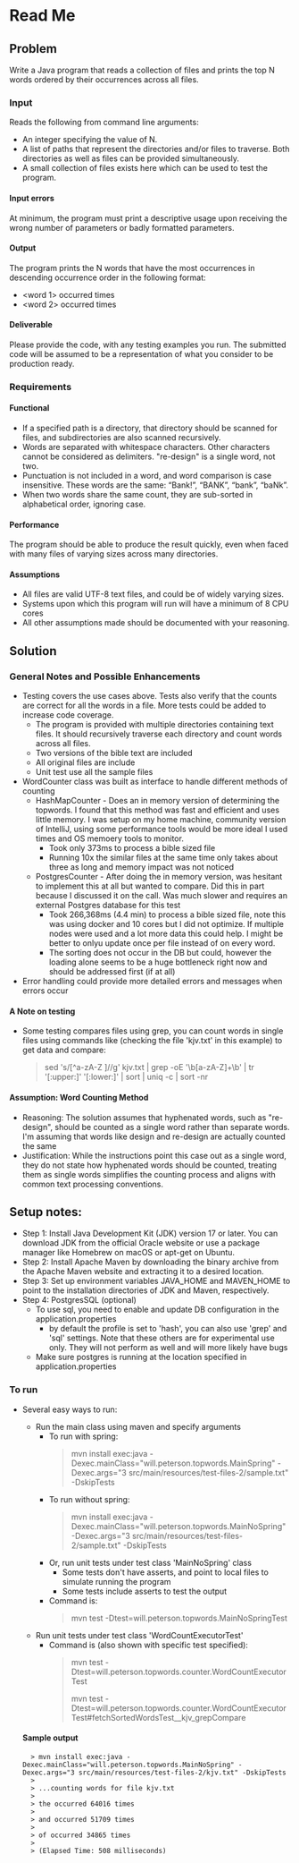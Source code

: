 # Read Me

## Problem
Write a Java program that reads a collection of files and prints the top N words ordered by their occurrences across all files.
### Input
Reads the following from command line arguments:
- An integer specifying the value of N.
- A list of paths that represent the directories and/or files to traverse. Both directories as well as files can be provided simultaneously.
- A small collection of files exists here which can be used to test the program.
#### Input errors
At minimum, the program must print a descriptive usage upon receiving the wrong number of parameters or badly formatted parameters.
#### Output
The program prints the N words that have the most occurrences in descending occurrence order in the following format:
- <word 1> occurred <x> times
- <word 2> occurred <y> times
#### Deliverable
Please provide the code, with any testing examples you run. The submitted code will be assumed to be a representation of what you consider to be production ready.
### Requirements
#### Functional
- If a specified path is a directory, that directory should be scanned for files, and subdirectories are also scanned recursively.
- Words are separated with whitespace characters. Other characters cannot be considered as delimiters. "re-design" is a single word, not two.
- Punctuation is not included in a word, and word comparison is case insensitive. These words are the same: “Bank!”, “BANK”, “bank”, “baNk”.
- When two words share the same count, they are sub-sorted in alphabetical order, ignoring case.
#### Performance
The program should be able to produce the result quickly, even when faced with many files of varying sizes across many directories.
#### Assumptions
- All files are valid UTF-8 text files, and could be of widely varying sizes.
- Systems upon which this program will run will have a minimum of 8 CPU cores
- All other assumptions made should be documented with your reasoning.

## Solution

### General Notes and Possible Enhancements

- Testing covers the use cases above. Tests also verify that the counts are correct for all the words in a file.  More tests could be added to increase code coverage.
  - The program is provided with multiple directories containing text files. It should recursively traverse each directory and count words across all files.
  - Two versions of the bible text are included
  - All original files are include
  - Unit test use all the sample files
- WordCounter class was built as interface to handle different methods of counting
  - HashMapCounter - Does an in memory version of determining the topwords.  I found that this method was fast and efficient and uses little memory.  I was setup on my home machine, community version of IntelliJ, using some performance tools would be more ideal I used times and OS memoery tools to monitor.
    - Took only 373ms to process a bible sized file
    - Running 10x the similar files at the same time only takes about three as long and memory impact was not noticed
  - PostgresCounter - After doing the in memory version, was hesitant to implement this at all but wanted to compare.  Did this in part because I discussed it on the call.  Was much slower and requires an external Postgres database for this test
    - Took 266,368ms (4.4 min) to process a bible sized file, note this was using docker and 10 cores but I did not optimize. If multiple nodes were used and a lot more data this could help.  I might be better to onlyu update once per file instead of on every word.
    - The sorting does not occur in the DB but could, however the loading alone seems to be a huge bottleneck right now and should be addressed first (if at all)
- Error handling could provide more detailed errors and messages when errors occur

#### A Note on testing
- Some testing compares files using grep, you can count words in single files using commands like (checking the file 'kjv.txt' in this example) to get data and compare:
  > sed 's/[^a-zA-Z ]//g' kjv.txt | grep -oE '\\b[a-zA-Z]+\\b' | tr '[:upper:]' '[:lower:]' | sort | uniq -c | sort -nr

#### Assumption: Word Counting Method
- Reasoning: The solution assumes that hyphenated words, such as "re-design", should be counted as a single word rather than separate words. I'm assuming that words like design and re-design are actually counted the same
- Justification: While the instructions point this case out as a single word, they do not state how hyphenated words should be counted, treating them as single words simplifies the counting process and aligns with common text processing conventions.

## Setup notes:

- Step 1: Install Java Development Kit (JDK) version 17 or later. You can download JDK from the official Oracle website or use a package manager like Homebrew on macOS or apt-get on Ubuntu.
- Step 2: Install Apache Maven by downloading the binary archive from the Apache Maven website and extracting it to a desired location.
- Step 3: Set up environment variables JAVA_HOME and MAVEN_HOME to point to the installation directories of JDK and Maven, respectively.
- Step 4: PostgresSQL (optional)
  - To use sql, you need to enable and update DB configuration in the application.properties
    - by default the profile is set to 'hash', you can also use 'grep' and 'sql' settings.  Note that these others are for experimental use only. They will not perform as well and will more likely have bugs
  - Make sure postgres is running at the location specified in application.properties

### To run

- Several easy ways to run:
    - Run the main class using maven and specify arguments
      - To run with spring:
        > mvn install exec:java -Dexec.mainClass="will.peterson.topwords.MainSpring" -Dexec.args="3 src/main/resources/test-files-2/sample.txt" -DskipTests
      - To run without spring:
        > mvn install exec:java -Dexec.mainClass="will.peterson.topwords.MainNoSpring" -Dexec.args="3 src/main/resources/test-files-2/sample.txt" -DskipTests
      - Or, run unit tests under test class 'MainNoSpring' class
        - Some tests don't have asserts, and point to local files to simulate running the program
        - Some tests include asserts to test the output
      - Command is:
        > mvn test -Dtest=will.peterson.topwords.MainNoSpringTest
    - Run unit tests under test class 'WordCountExecutorTest'
      - Command is (also shown with specific test specified):
        > mvn test -Dtest=will.peterson.topwords.counter.WordCountExecutorTest
        > 
        > mvn test -Dtest=will.peterson.topwords.counter.WordCountExecutorTest#fetchSortedWordsTest__kjv_grepCompare

  #### Sample output
        > mvn install exec:java -Dexec.mainClass="will.peterson.topwords.MainNoSpring" -Dexec.args="3 src/main/resources/test-files-2/kjv.txt" -DskipTests
        >
        > ...counting words for file kjv.txt
        > 
        > the occurred 64016 times
        >
        > and occurred 51709 times
        > 
        > of occurred 34865 times
        > 
        > (Elapsed Time: 508 milliseconds)
